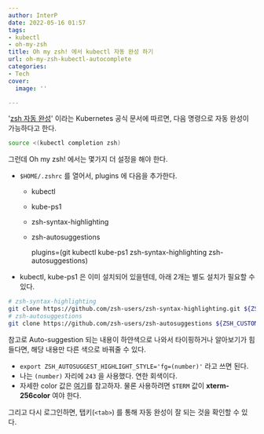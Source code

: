 ```yaml
---
author: InterP
date: 2022-05-16 01:57
tags:
- kubectl
- oh-my-zsh
title: Oh my zsh! 에서 kubectl 자동 완성 하기
url: oh-my-zsh-kubectl-autocomplete
categories:
- Tech
cover:
  image: ''

---
```

'[zsh 자동 완성](https://kubernetes.io/ko/docs/tasks/tools/included/optional-kubectl-configs-zsh/)' 이라는 Kubernetes 공식 문서에 따르면, 다음 명령으로 자동 완성이 가능하다고 한다.

```bash
source <(kubectl completion zsh)
```

그런데 Oh my zsh! 에서는 몇가지 더 설정을 해야 한다.

* `$HOME/.zshrc` 를 열어서, plugins 에 다음을 추가한다.
  * kubectl
  * kube-ps1
  * zsh-syntax-highlighting
  * zsh-autosuggestions

    plugins=(git kubectl kube-ps1 zsh-syntax-highlighting zsh-autosuggestions)

* kubectl, kube-ps1 은 이미 설치되어 있을텐데, 아래 2개는 별도 설치가 필요할 수 있다.

```bash
# zsh-syntax-highlighting
git clone https://github.com/zsh-users/zsh-syntax-highlighting.git ${ZSH_CUSTOM:-~/.oh-my-zsh/custom}/plugins/zsh-syntax-highlighting
# zsh-autosuggestions
git clone https://github.com/zsh-users/zsh-autosuggestions ${ZSH_CUSTOM:-~/.oh-my-zsh/custom}/plugins/zsh-autosuggestions
```

참고로 Auto-suggestion 되는 내용이 하얀색으로 나와서 타이핑하거나 알아보기가 힘들다면, 해당 내용만 다른 색으로 바꿔줄 수 있다.

* `export ZSH_AUTOSUGGEST_HIGHLIGHT_STYLE='fg=(number)'` 라고 쓰면 된다.
* 나는 `(number)` 자리에 `243` 을 사용했다. 연한 회색이다.
* 자세한 color 값은 [여기](https://upload.wikimedia.org/wikipedia/commons/1/15/Xterm_256color_chart.svg)를 참고하자. 물론 사용하려면 `$TERM` 값이 **xterm-256color** 여야 한다.

그리고 다시 로그인하면, 탭키(`<tab>`) 를 통해 자동 완성이 잘 되는 것을 확인할 수 있다.